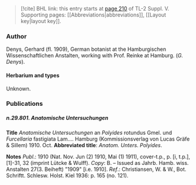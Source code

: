 > [!cite] BHL link: this entry starts at [page 210](https://www.biodiversitylibrary.org/item/103833#page/222/mode/1up) of TL-2 Suppl. V.
> Supporting pages: [[Abbreviations|abbreviations]], [[Layout key|layout key]].

### Author

Denys, Gerhard (fl. 1909), German botanist at the Hamburgischen Wissenschaftlichen Anstalten, working with Prof. Reinke at Hamburg. (*G. Denys*).

#### Herbarium and types

Unknown.

### Publications

##### n.29.801. Anatomische Untersuchungen

**Title**
*Anatomische Untersuchungen* an *Polyides* rotundus Gmel. und *Furcellaria* fastigiata Lam.... Hamburg (Kommissionsverlag von Lucas Gräfe & Sillem) 1910. Oct.
**Abbreviated title**: *Anatom. Unters. Polyides*.

**Notes**
*Publ*.: 1910 (Nat. Nov. Jun (2) 1910, Mai (1) 1911), cover-t.p., p. \[i, t.p.\], \[1\]-31, 32 (imprint Lütcke & Wulff). *Copy*: B. – Issued as Jahrb. Hamb. wiss. Anstalten 27(3. Beiheft) "1909" \[i.e. 1910\].
*Ref*.: Christiansen, W. & W., Bot. Schriftt. Schlesw. Holst. Kiel 1936: p. 165 (no. 121).

